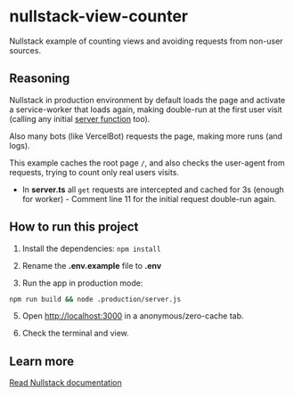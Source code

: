 # nullstack-view-counter

Nullstack example of counting views and avoiding requests from non-user sources.

## Reasoning

Nullstack in production environment by default loads the page and activate a service-worker that loads again, making double-run at the first user visit (calling any initial [server function](https://nullstack.app/server-functions) too).

Also many bots (like VercelBot) requests the page, making more runs (and logs).

This example caches the root page `/`, and also checks the user-agent from requests, trying to count only real users visits.

- In **server.ts** all `get` requests are intercepted and cached for 3s (enough for worker) - Comment line 11 for the initial request double-run again.

## How to run this project

1. Install the dependencies: `npm install`

2. Rename the **.env.example** file to **.env**

3. Run the app in production mode:

```sh
npm run build && node .production/server.js
```

5. Open [http://localhost:3000](http://localhost:3000) in a anonymous/zero-cache tab.

6. Check the terminal and view.

## Learn more

[Read Nullstack documentation](https://nullstack.app/documentation)